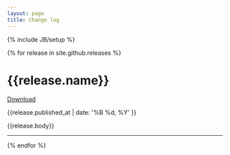```yaml
---
layout: page
title: Change log
---
```

{% include JB/setup %}

{% for release in site.github.releases %}

# {{release.name}}
[Download]({{release.html_url}})

{{release.published_at | date: '%B %d, %Y' }}

{{release.body}}

---

{% endfor %}
